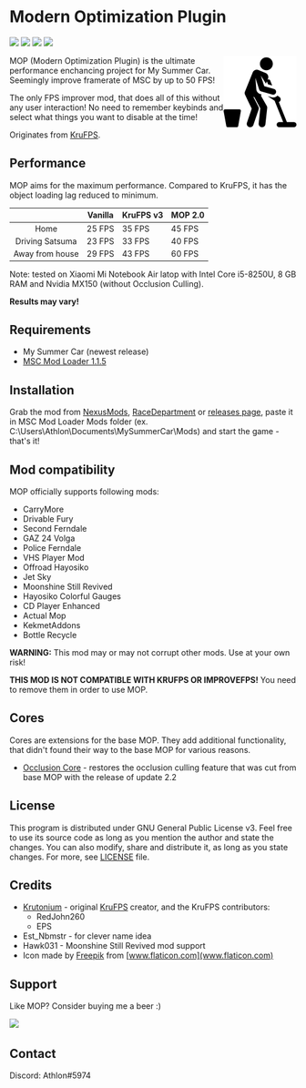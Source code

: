 # Modern Optimization Plugin

[![](https://img.shields.io/github/downloads/Athlon007/MOP/total?style=for-the-badge)](https://github.com/Athlon007/MOP/releases)
[![](https://img.shields.io/github/v/release/Athlon007/MOP?style=for-the-badge)](https://github.com/Athlon007/MOP/releases)
[![](https://img.shields.io/github/v/release/Athlon007/MOP?include_prereleases&label=Development&style=for-the-badge)](https://github.com/Athlon007/MOP/releases)
[![](https://img.shields.io/github/license/Athlon007/MOP?style=for-the-badge)](LICENSE.md)

<img align="right" src="images/icon.png" alt="icon" width=128 />

MOP (Modern Optimization Plugin) is the ultimate performance enchancing project for My Summer Car. Seemingly improve framerate of MSC by up to 50 FPS!

The only FPS improver mod, that does all of this without any user interaction! No need to remember keybinds and select what things you want to disable at the time!

Originates from [KruFPS](https://github.com/Krutonium/KruFPS).

## Performance

MOP aims for the maximum performance. Compared to KruFPS, it has the object loading lag reduced to minimum.

|                 | Vanilla | KruFPS v3 |  MOP 2.0 |
|:---------------:|---------|--------|--------|
|       Home      | 25 FPS  | 35 FPS | 45 FPS |
| Driving Satsuma | 23 FPS  | 33 FPS | 40 FPS |
| Away from house | 29 FPS  | 43 FPS | 60 FPS |

Note: tested on Xiaomi Mi Notebook Air latop with Intel Core i5-8250U, 8 GB RAM and Nvidia MX150 (without Occlusion Culling).

**Results may vary!**

## Requirements

- My Summer Car (newest release)
- [MSC Mod Loader 1.1.5](https://www.racedepartment.com/downloads/msc-mod-loader.15339/)

## Installation

Grab the mod from [NexusMods](https://www.nexusmods.com/mysummercar/mods/146/), [RaceDepartment](https://www.racedepartment.com/downloads/mop-modern-optimization-project.30073/) or [releases page](https://github.com/Athlon007/MOP/releases), paste it in MSC Mod Loader Mods folder (ex. C:\Users\Athlon\Documents\MySummerCar\Mods) and start the game - that's it!

## Mod compatibility

MOP officially supports following mods:

- CarryMore
- Drivable Fury
- Second Ferndale
- GAZ 24 Volga
- Police Ferndale
- VHS Player Mod
- Offroad Hayosiko
- Jet Sky
- Moonshine Still Revived
- Hayosiko Colorful Gauges
- CD Player Enhanced
- Actual Mop
- KekmetAddons
- Bottle Recycle

**WARNING:** This mod may or may not corrupt other mods. Use at your own risk!

**THIS MOD IS NOT COMPATIBLE WITH KRUFPS OR IMPROVEFPS!** You need to remove them in order to use MOP.

## Cores

Cores are extensions for the base MOP. They add additional functionality, that didn't found their way to the base MOP for various reasons.

- [Occlusion Core](https://github.com/Athlon007/MopOcclusionCore) - restores the occlusion culling feature that was cut from base MOP with the release of update 2.2

## License

This program is distributed under GNU General Public License v3. Feel free to use its source code as long as you mention the author and state the changes. You can also modify, share and distribute it, as long as you state changes. For more, see [LICENSE](LICENSE.md) file.

## Credits

- [Krutonium](https://github.com/Krutonium) - original [KruFPS](https://github.com/Krutonium/KruFPS) creator, and the KruFPS contributors:
  - RedJohn260
  - EPS
- Est_Nbmstr - for clever name idea
- Hawk031 - Moonshine Still Revived mod support
- Icon made by [Freepik](https://www.flaticon.com/authors/freepik) from [www.flaticon.com](www.flaticon.com)

## Support

Like MOP? Consider buying me a beer :)

[![](http://athlon.kkmr.pl/images/svg/paypal.svg)](https://www.paypal.me/figurakonrad)

## Contact

Discord: Athlon#5974
